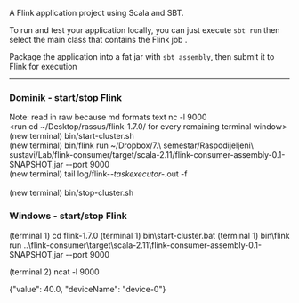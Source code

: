 A Flink application project using Scala and SBT.

To run and test your application locally, you can just execute `sbt run` then select the main class that contains the Flink job . 

Package the application into a fat jar with `sbt assembly`, then submit it to Flink for execution 

---

### Dominik - start/stop Flink
Note: read in raw because md formats text
nc -l 9000  
<run cd ~/Desktop/rassus/flink-1.7.0/ for every remaining terminal window>  
(new terminal) bin/start-cluster.sh  
(new terminal) bin/flink run ~/Dropbox/7.\ semestar/Raspodijeljeni\ sustavi/Lab/flink-consumer/target/scala-2.11/flink-consumer-assembly-0.1-SNAPSHOT.jar --port 9000  
(new terminal) tail log/flink-*-taskexecutor-*.out -f  
<do your work...>  
(new terminal) bin/stop-cluster.sh  

### Windows - start/stop Flink
(terminal 1) cd flink-1.7.0
(terminal 1) bin\start-cluster.bat
(terminal 1) bin\flink run ..\flink-consumer\target\scala-2.11\flink-consumer-assembly-0.1-SNAPSHOT.jar --port 9000

(terminal 2) ncat -l 9000 

{"value": 40.0, "deviceName": "device-0"}
